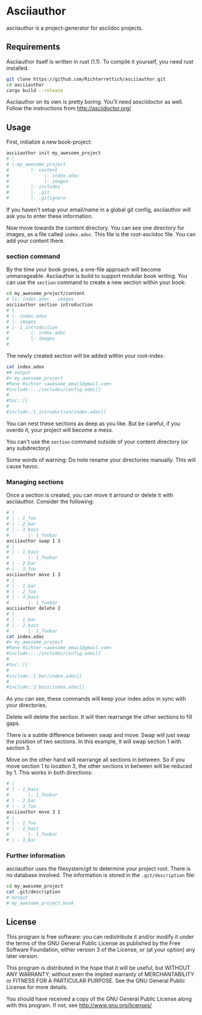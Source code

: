 # Asciiauthor

asciiauthor is a project-generator for asciidoc projects.

## Requirements

Asciiauthor itself is written in rust (1.1). To compile it yourself, you need rust installed.

```bash
git clone https://github.com/Richterrettich/asciiauthor.git
cd asciiauthor
cargo build --release
```
Asciiauthor on its own is pretty boring. You'll need assciidoctor as well.
Follow the instructions from http://asciidoctor.org/


## Usage

First, initialize a new book-project:

```bash
asciiauthor init my_awesome_project
# |
# |-my_awesome_project
#        |- content
#             |- index.adoc
#             |- images
#        |- includes
#        |- .git
#        |- .gitignore
```

If you haven't setup your email/name in a global git config, asciiauthor will ask you
to enter these information.

Now move towards the content directory. You can see one directory for images, as
a file called `index.adoc`. This file is the root-asciidoc file. You can add your content there.

### section command

By the time your book grows, a one-file approach will become unmanageable. Asciiauthor
is build to support modular book writing. You can use the `section` command to create
a new section within your book:

```bash
cd my_awesome_project/content
# ls: index.adoc   images
asciiauthor section introduction
# |
# |- index.adox
# |- images
# |- 1_introduction
#        |- index.adoc
#        |- images
#
```

The newly created section will be added within your root-index:

```bash
cat index.adox
## output
#= my_awesome_project
#Rene Richter <awesome_email@gmail.com>
#include::../includes/config.adoc[]
#
#toc::[]
#
#include::1_introduction/index.adoc[]
```

You can nest these sections as deep as you like. But be careful, if you overdo it,
your project will become a mess.

You can't use the `section` command outside of your content directory (or any subdirectory)

Some words of warning: Do note rename your directories manually. This will cause
havoc.



### Managing sections

Once a section is created, you can move it arround or delete it with asciiauthor.
Consider the following:

```bash
# |
# | - 1_foo
# | - 2_bar
# | - 3_bazz
#       |- 1_foobar
asciiauthor swap 1 3
# |
# | - 1_bazz
#       |- 1_foobar
# | - 2_bar
# | - 3_foo
asciiauthor move 1 3
# |
# | - 1_bar
# | - 2_foo
# | - 3_bazz
#       |- 1_foobar
asciiauthor delete 2
# |
# | - 1_bar
# | - 2_bazz
#       |- 1_foobar
cat index.adoc
#= my_awesome_project
#Rene Richter <awesome_email@gmail.com>
#include::../includes/config.adoc[]
#
#toc::[]
#
#include::1_bar/index.adoc[]
#
#include::2_bazz/index.adoc[]
```

As you can see, these commands will keep your index.adox in sync with your directories.

Delete will delete the section. It will then rearrange the other sections to fill gaps.

There is a subtle difference between swap and move. Swap will just swap the position
of two sections. In this example, it will swap section 1 with section 3.

Move on the other hand will rearrange all sections in between. So if you move
section 1 to location 3, the other sections in between will be reduced by 1.
This works in both directions:

```bash
# |
# | - 1_bazz
#       |- 1_foobar
# | - 2_bar
# | - 3_foo
asciiauthor move 3 1
# |
# | - 1_foo
# | - 2_bazz
#       |- 1_foobar
# | - 3_bar
```

### Further information

asciiauthor uses the filesystem/git to determine your project root. There is no database involved.
The information is stored in the `.git/description` file:
```bash
cd my_awesome_project
cat .git/description
# output
# my_awesome_project_book
 ```


 ## License

This program is free software: you can redistribute it and/or modify
it under the terms of the GNU General Public License as published by
the Free Software Foundation, either version 3 of the License, or
(at your option) any later version.

This program is distributed in the hope that it will be useful,
but WITHOUT ANY WARRANTY; without even the implied warranty of
MERCHANTABILITY or FITNESS FOR A PARTICULAR PURPOSE.  See the
GNU General Public License for more details.

You should have received a copy of the GNU General Public License
along with this program.  If not, see <http://www.gnu.org/licenses/>
